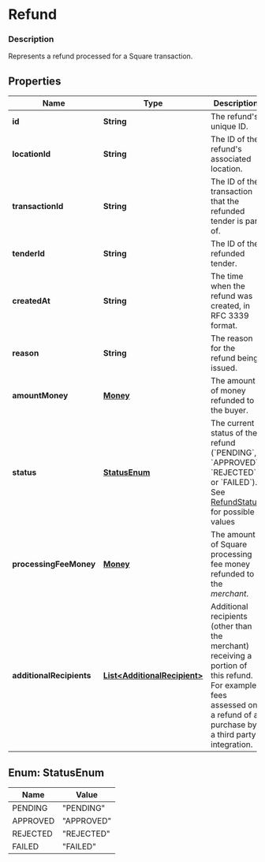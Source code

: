 
# Refund

### Description

Represents a refund processed for a Square transaction.

## Properties
Name | Type | Description | Notes
------------ | ------------- | ------------- | -------------
**id** | **String** | The refund&#39;s unique ID. | 
**locationId** | **String** | The ID of the refund&#39;s associated location. | 
**transactionId** | **String** | The ID of the transaction that the refunded tender is part of. | 
**tenderId** | **String** | The ID of the refunded tender. | 
**createdAt** | **String** | The time when the refund was created, in RFC 3339 format. |  [optional]
**reason** | **String** | The reason for the refund being issued. | 
**amountMoney** | [**Money**](Money.md) | The amount of money refunded to the buyer. | 
**status** | [**StatusEnum**](#StatusEnum) | The current status of the refund (&#x60;PENDING&#x60;, &#x60;APPROVED&#x60;, &#x60;REJECTED&#x60;, or &#x60;FAILED&#x60;). See [RefundStatus](#type-refundstatus) for possible values | 
**processingFeeMoney** | [**Money**](Money.md) | The amount of Square processing fee money refunded to the *merchant*. |  [optional]
**additionalRecipients** | [**List&lt;AdditionalRecipient&gt;**](AdditionalRecipient.md) | Additional recipients (other than the merchant) receiving a portion of this refund. For example, fees assessed on a refund of a purchase by a third party integration. |  [optional]


<a name="StatusEnum"></a>
## Enum: StatusEnum
Name | Value
---- | -----
PENDING | &quot;PENDING&quot;
APPROVED | &quot;APPROVED&quot;
REJECTED | &quot;REJECTED&quot;
FAILED | &quot;FAILED&quot;



